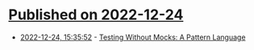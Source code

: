 # [Published on 2022-12-24](index.md)

* [2022-12-24, 15:35:52](https://lobste.rs/s/y9xf6i/testing_without_mocks_pattern_language) - [Testing Without Mocks: A Pattern Language](https://www.jamesshore.com/v2/projects/testing-without-mocks/testing-without-mocks)
